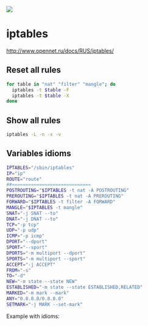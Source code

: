 ![](http://www.opennet.ru/docs/RUS/iptables/misc/iptables-tutorial/images/tables_traverse.jpg)
# iptables
http://www.opennet.ru/docs/RUS/iptables/

## Reset all rules
```bash
for table in "nat" "filter" "mangle"; do
  iptables -t $table -F
  iptables -t $table -X
done
```
## Show all rules
```bash
iptables -L -n -x -v 
```

## Variables idioms
```bash
IPTABLES="/sbin/iptables"
IP="ip"
ROUTE="route"
##=============================
POSTROUTING="$IPTABLES -t nat -A POSTROUTING"
PREROUTING="$IPTABLES -t nat -A PREROUTING"
FORWARD="$IPTABLES -t filter -A FORWARD"
MANGLE="$IPTABLES -t mangle"
SNAT="-j SNAT --to"
DNAT="-j DNAT --to"
TCP="-p tcp"
UDP="-p udp"
ICMP="-p icmp"
DPORT="--dport"
SPORT="--sport"
DPORTS="-m multiport --dport"
SPORTS="-m multiport --sport"
ACCEPT="-j ACCEPT"
FROM="-s"
TO="-d"
NEW="-m state --state NEW"
ESTABLISHED="-m state --state ESTABLISHED,RELATED"
MARKED="-m mark --mark"
ANY="0.0.0.0/0.0.0.0"
SETMARK="-j MARK --set-mark"
```
Example with idioms:
